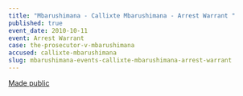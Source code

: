 ```yaml
---
title: "Mbarushimana - Callixte Mbarushimana - Arrest Warrant "
published: true
event_date: 2010-10-11
event: Arrest Warrant
case: the-prosecutor-v-mbarushimana
accused: callixte-mbarushimana
slug: mbarushimana-events-callixte-mbarushimana-arrest-warrant
---
```


[Made public](http://www.icc-cpi.int/iccdocs/doc/doc954979.pdf)

